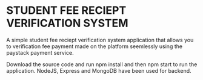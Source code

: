 # STUDENT FEE RECIEPT VERIFICATION SYSTEM

A simple student fee reciept verification system application that allows you to verification fee payment made on the platform seemlessly using the paystack payment service.

Download the source code and run npm install and then npm start to run the application.
NodeJS, Express and MongoDB have been used for backend.
